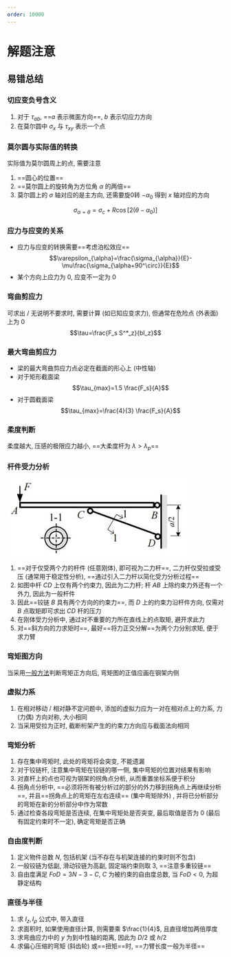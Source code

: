 ```yaml
---
order: 10000
---
```


# 解题注意
## 易错总结
### 切应变负号含义
1. 对于 $\tau_{ab}$, ==$a$ 表示微面方向==, $b$ 表示切应力方向
1. 在莫尔圆中 $\sigma_x$ 与 $\tau_{xy}$ 表示一个点

### 莫尔圆与实际值的转换
实际值为莫尔圆周上的点, 需要注意
1. ==圆心的位置==
1. ==莫尔圆上的旋转角为方位角 $\alpha$ 的两倍==
1. 莫尔圆上的 $\sigma$ 轴对应的是主方向, 还需要旋0转 $-\alpha_0$ 得到 $x$ 轴对应的方向

$$\sigma_{\alpha=\theta}=\sigma_c+R\cos[2(\theta-\alpha_0)]$$

### 应力与应变的关系
* 应力与应变的转换需要==考虑泊松效应== 
$$\varepsilon_{\alpha}=\frac{\sigma_{\alpha}}{E}-\mu\frac{\sigma_{\alpha+90^\circ}}{E}$$
* 某个方向上应力为 $0$, 应变不一定为 $0$

### 弯曲剪应力
可求出 / 无说明不要求时, 需要计算 (如已知应变求力), 但通常在危险点 (外表面) 上为 $0$
$$\tau=\frac{F_s S^*_z}{bI_z}$$

### 最大弯曲剪应力
* 梁的最大弯曲剪应力点必定在截面的形心上 (中性轴)
* 对于矩形截面梁 
$$\tau_{max}=1.5 \frac{F_s}{A}$$
* 对于圆截面梁
$$\tau_{max}=\frac{4}{3} \frac{F_s}{A}$$

### 柔度判断
柔度越大, 压感的极限应力越小, ==大柔度杆为 $\lambda>\lambda_p$==

### 杆件受力分析
![](./src/%E4%BA%8C%E5%8A%9B%E6%9D%86%E5%88%A4%E6%96%AD.jpg)

1. ==对于仅受两个力的杆件 (任意刚体), 即可视为二力杆==, 二力杆仅受拉或受压 (通常用于稳定性分析), ==通过引入二力杆以简化受力分析过程==
1. 如图中杆 $CD$ 上仅有两个约束力, 因此为二力杆; 杆 $AB$ 上除约束力外还有一个外力, 因此为一般杆件
1. 因此==铰链 $B$ 具有两个方向的约束力==, 而 $D$ 上的约束力沿杆件方向, 仅需对 $B$ 点取矩即可求出 $CD$ 杆的压力 
1. 在刚体受力分析中, 通过对不重要的力所在直线上的点取矩, 避开求此力
1. 对==斜方向的力求矩时==, 最好==将力正交分解==为两个力分别求矩, 便于求力臂

### 弯矩图方向
当采用[一般方法](./ch1.md#截面内力的正方向)判断弯矩正方向后, 弯矩图的正值应画在钢架内侧

### 虚拟力系
1. 在相对移动 / 相对静不定问题中, 添加的虚拟力应为一对在相对点上的力系, 力 (力偶) 方向对称, 大小相同
1. 当采用受拉为正时, 截断桁架产生的约束力方向应与截面法向相同

### 弯矩分析
1. 存在集中弯矩时, 此处的弯矩将会突变, 不能遗漏
1. 对于铰链杆, 注意集中弯矩在铰链的哪一侧, 集中弯矩的位置对结果有影响
1. 对直杆上的点也可视为钢架的拐角点分析, 从而重置坐标系便于积分
1. 拐角点分析中, ==必须将所有被分析过的部分的外力移到拐角点上再继续分析==, 并且==拐角点上的弯矩在左右连续== (集中弯矩除外) , 并将已分析部分的弯矩在新的分析部分中作为常数
1. 通过检查各段弯矩是否连续, 在集中弯矩处是否突变, 最后取值是否为 $0$ (最后有固定约束时不一定), 确定弯矩是否正确

### 自由度判断
1. 定义物件总数 $N$, 包括机架 (当不存在与机架连接的约束时则不包含)
1. 一般铰链为低副, 滑动铰链为高副, 固定端约束则取 $3$, ==注意多重铰链==
1. 自由度满足 $FoD=3N-3-C$, $C$ 为被约束的自由度总数, 当 $FoD<0$, 为超静定结构

### 直径与半径
1. 求 $I_z,I_\rho$ 公式中, 带入直径
1. 求面积时, 如果使用直径计算, 则需要乘 $\frac{1}{4}$, 且直径增加两倍厚度
1. 求弯曲应力中的 $y$ 为到中性轴的距离, 因此为 $D/2$ 或 $h/2$
1. 求偏心压缩的弯矩 (斜齿轮) 或==扭矩==时, ==力臂长度一般为半径==

